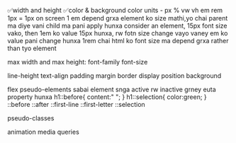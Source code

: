 ✅width and height
✅color & background color
units - px % vw vh em rem
1px = 1px on screen
1 em depend grxa element ko size mathi,yo chai parent ma diye vani child ma pani apply hunxa
consider an element, 15px font size vako, then 1em ko value 15px hunxa, rw fotn size change vayo vaney em ko value pani change hunxa
1rem chai html ko font size ma depend grxa rather than tyo element


max width and max height:
font-family
font-size

line-height
text-align
padding
margin
border
display 
position
background 

flex
pseudo-elements
sabai element snga active rw inactive grney euta property hunxa
h1::before{
    content:" ";
}
h1::selection{
    color:green;
}
  ::before
  ::after
  ::first-line
  ::first-letter
  ::selection

pseudo-classes

animation media queries
